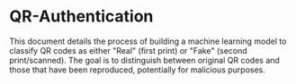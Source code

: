 # QR-Authentication
This document details the process of building a machine learning model to classify QR codes  as either "Real" (first print) or "Fake" (second print/scanned). The goal is to distinguish  between original QR codes and those that have been reproduced, potentially for malicious  purposes. 
